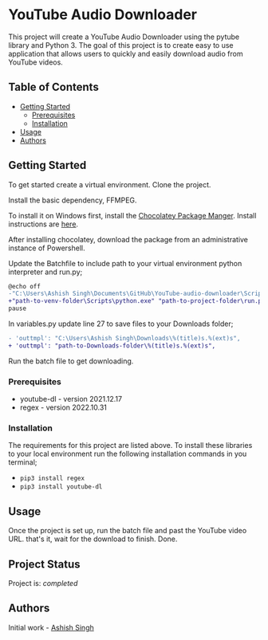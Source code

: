 # YouTube Audio Downloader

This project will create a YouTube Audio Downloader using the pytube library and Python 3. The goal of this project is to create easy to use application that allows users to quickly and easily download audio from YouTube videos.

## Table of Contents

- [Getting Started](#getting-started)
  - [Prerequisites](#prerequisites)
  - [Installation](#installation)
- [Usage](#usage)
- [Authors](#authors)

## Getting Started

To get started create a virtual environment. Clone the project.

Install the basic dependency, FFMPEG.

To install it on Windows first, install the [Chocolatey Package Manger](https://chocolatey.org/how-chocolatey-works). Install instructions are [here](https://chocolatey.org/install).

After installing chocolatey, download the package from an administrative instance of Powershell.

Update the Batchfile to include path to your virtual environment python interpreter and run.py;

```diff
@echo off
-"C:\Users\Ashish Singh\Documents\GitHub\YouTube-audio-downloader\Scripts\python.exe" "C:\Users\Ashish Singh\Documents\GitHub\YouTube-audio-downloader\run.py"
+"path-to-venv-folder\Scripts\python.exe" "path-to-project-folder\run.py"
pause
```

In variables.py update line 27 to save files to your Downloads folder;

```diff
- 'outtmpl': "C:\Users\Ashish Singh\Downloads\%(title)s.%(ext)s",
+ 'outtmpl': "path-to-Downloads-folder\%(title)s.%(ext)s",              

```

Run the batch file to get downloading.

### Prerequisites

- youtube-dl - version 2021.12.17
- regex - version 2022.10.31

### Installation

The requirements for this project are listed above.
To install these libraries to your local environment run the following installation commands in you terminal;

- ```pip3 install regex```
- ```pip3 install youtube-dl```

## Usage

Once the project is set up, run the batch file and past the YouTube video URL. that's it, wait for the download to finish. Done.

## Project Status

Project is: _completed_

## Authors

Initial work - [Ashish Singh](https://www.github.com/45H15H)
